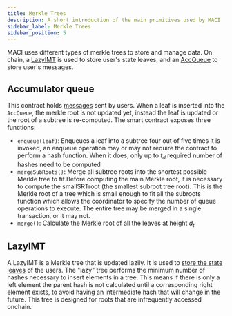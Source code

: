 ```yaml
---
title: Merkle Trees
description: A short introduction of the main primitives used by MACI
sidebar_label: Merkle Trees
sidebar_position: 5
---
```


MACI uses different types of merkle trees to store and manage data. On chain, a [LazyIMT](https://github.com/privacy-scaling-explorations/zk-kit.solidity/tree/main/packages/lazy-imt) is used to store user's state leaves, and an [AccQueue](https://github.com/privacy-scaling-explorations/maci/blob/main/packages/contracts/contracts/trees/AccQueue.sol) to store user's messages.

## Accumulator queue

This contract holds [messages](/docs/technical-references/smart-contracts/Poll#publishmessage) sent by users. When a leaf is inserted into the `AccQueue`, the merkle root is not updated yet, instead the leaf is updated or the root of a subtree is re-computed. The smart contract exposes three functions:

- `enqueue(leaf)`: Enqueues a leaf into a subtree
  four out of five times it is invoked, an enqueue operation may or may not require the contract to perform a hash function. When it does, only up to $t_d$ required number of hashes need to be computed
- `mergeSubRoots()`: Merge all subtree roots into the shortest possible Merkle tree to fit
  Before computing the main Merkle root, it is necessary to compute the smallSRTroot (the smallest subroot tree root). This is the Merkle root of a tree which is small enough to fit all the subroots
  function which allows the coordinator to specify the number of queue operations to execute. The entire tree may be merged in a single transaction, or it may not.
- `merge()`: Calculate the Merkle root of all the leaves at height $d_t$

## LazyIMT

A LazyIMT is a Merkle tree that is updated lazily. It is used to [store the state leaves](/docs/technical-references/smart-contracts/MACI#signup) of the users. The "lazy" tree performs the minimum number of hashes necessary to insert elements in a tree. This means if there is only a left element the parent hash is not calculated until a corresponding right element exists, to avoid having an intermediate hash that will change in the future. This tree is designed for roots that are infrequently accessed onchain.
